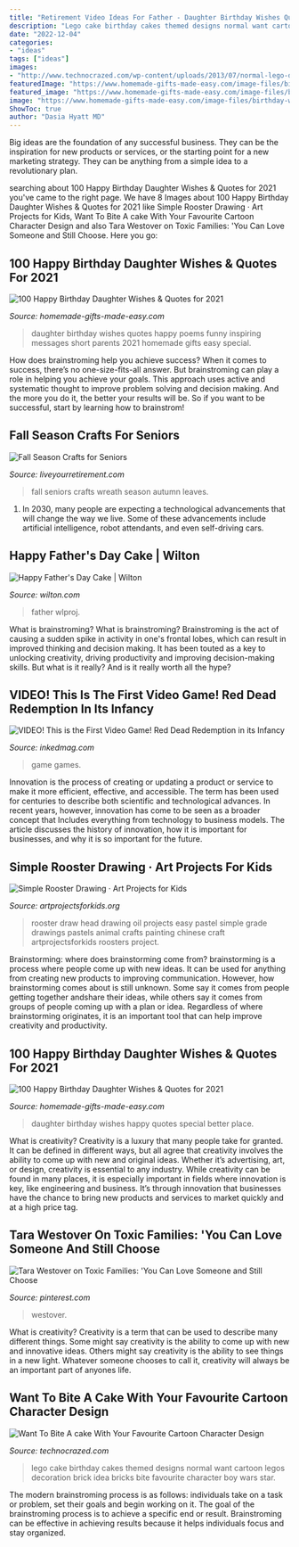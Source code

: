```yaml
---
title: "Retirement Video Ideas For Father - Daughter Birthday Wishes Quotes Happy Poems Funny Inspiring Messages Short Parents 2021 Homemade Gifts Easy Special"
description: "Lego cake birthday cakes themed designs normal want cartoon legos decoration brick idea bricks bite favourite character boy wars star"
date: "2022-12-04"
categories:
- "ideas"
tags: ["ideas"]
images:
- "http://www.technocrazed.com/wp-content/uploads/2013/07/normal-lego-design-cake.jpg"
featuredImage: "https://www.homemade-gifts-made-easy.com/image-files/birthday-wishes-for-daughter-better-place-600x900.jpg"
featured_image: "https://www.homemade-gifts-made-easy.com/image-files/birthday-wishes-for-daughter-better-place-600x900.jpg"
image: "https://www.homemade-gifts-made-easy.com/image-files/birthday-wishes-for-daughter-better-place-600x900.jpg"
ShowToc: true
author: "Dasia Hyatt MD"
---
```



Big ideas are the foundation of any successful business. They can be the inspiration for new products or services, or the starting point for a new marketing strategy. They can be anything from a simple idea to a revolutionary plan.

	

		
searching about 100 Happy Birthday Daughter Wishes &amp; Quotes for 2021 you've came to the right page. We have 8 Images about 100 Happy Birthday Daughter Wishes &amp; Quotes for 2021 like Simple Rooster Drawing · Art Projects for Kids, Want To Bite A cake With Your Favourite Cartoon Character Design and also Tara Westover on Toxic Families: &#039;You Can Love Someone and Still Choose. Here you go:
		
    
## 100 Happy Birthday Daughter Wishes &amp; Quotes For 2021

<img loading=lazy src="https://www.homemade-gifts-made-easy.com/image-files/birthday-wishes-for-daughter-milne-600x900.jpg" onerror="this.onerror=null;this.src='https://tse4.mm.bing.net/th?id=OIP.M72ksYECUCrWPREZvk3NqwHaLH&amp;pid=15.1';" alt="100 Happy Birthday Daughter Wishes &amp; Quotes for 2021">

_Source: homemade-gifts-made-easy.com_

>daughter birthday wishes quotes happy poems funny inspiring messages short parents 2021 homemade gifts easy special. 

	

How does brainstroming help you achieve success?
When it comes to success, there’s no one-size-fits-all answer. But brainstroming can play a role in helping you achieve your goals. This approach uses active and systematic thought to improve problem solving and decision making. And the more you do it, the better your results will be. So if you want to be successful, start by learning how to brainstrom!

    
## Fall Season Crafts For Seniors

<img loading=lazy src="http://www.liveyourretirement.com/blog/wp-content/uploads/2016/10/autumn-wreath.jpg" onerror="this.onerror=null;this.src='https://tse4.mm.bing.net/th?id=OIP.Sg7Y2h-_PyshUb2IdLheLgHaLF&amp;pid=15.1';" alt="Fall Season Crafts for Seniors">

_Source: liveyourretirement.com_

>fall seniors crafts wreath season autumn leaves. 

	

1. In 2030, many people are expecting a technological advancements that will change the way we live. Some of these advancements include artificial intelligence, robot attendants, and even self-driving cars. 

    
## Happy Father&#039;s Day Cake | Wilton

<img loading=lazy src="https://www.wilton.com/dw/image/v2/AAWA_PRD/on/demandware.static/-/Sites-wilton-project-master/default/dwbf0d8899/images/project/WLPROJ-8925/FaDaCaHa_36038.jpg?sw=1440&amp;sh=750&amp;sm=fit" onerror="this.onerror=null;this.src='https://tse3.mm.bing.net/th?id=OIP.qK1K56AvJn7Ak-IJXenS7QHaHa&amp;pid=15.1';" alt="Happy Father&#039;s Day Cake | Wilton">

_Source: wilton.com_

>father wlproj. 

	

What is brainstroming?
What is brainstroming? Brainstroming is the act of causing a sudden spike in activity in one's frontal lobes, which can result in improved thinking and decision making. It has been touted as a key to unlocking creativity, driving productivity and improving decision-making skills. But what is it really? And is it really worth all the hype?

    
## VIDEO! This Is The First Video Game! Red Dead Redemption In Its Infancy

<img loading=lazy src="https://www.inkedmag.com/.image/t_share/MTU5NTgxNjY2NDkzNDA4OTQ0/video-game-social.jpg" onerror="this.onerror=null;this.src='https://tse3.mm.bing.net/th?id=OIP.wi5rUIkj4N5XX-GM9cz24QHaD4&amp;pid=15.1';" alt="VIDEO! This is the First Video Game! Red Dead Redemption in its Infancy">

_Source: inkedmag.com_

>game games. 

	

Innovation is the process of creating or updating a product or service to make it more efficient, effective, and accessible. The term has been used for centuries to describe both scientific and technological advances. In recent years, however, innovation has come to be seen as a broader concept that Includes everything from technology to business models. The article discusses the history of innovation, how it is important for businesses, and why it is so important for the future.

    
## Simple Rooster Drawing · Art Projects For Kids

<img loading=lazy src="https://artprojectsforkids.org/wp-content/uploads/2017/01/rooster.jpg" onerror="this.onerror=null;this.src='https://tse1.mm.bing.net/th?id=OIP.r6K0ASmbhMN8TsDgIuBwcgHaJl&amp;pid=15.1';" alt="Simple Rooster Drawing · Art Projects for Kids">

_Source: artprojectsforkids.org_

>rooster draw head drawing oil projects easy pastel simple grade drawings pastels animal crafts painting chinese craft artprojectsforkids roosters project. 

	

Brainstorming: where does brainstorming come from?
brainstorming is a process where people come up with new ideas. It can be used for anything from creating new products to improving communication. However, how brainstorming comes about is still unknown. Some say it comes from people getting together andshare their ideas, while others say it comes from groups of people coming up with a plan or idea. Regardless of where brainstorming originates, it is an important tool that can help improve creativity and productivity.

    
## 100 Happy Birthday Daughter Wishes &amp; Quotes For 2021

<img loading=lazy src="https://www.homemade-gifts-made-easy.com/image-files/birthday-wishes-for-daughter-better-place-600x900.jpg" onerror="this.onerror=null;this.src='https://tse1.mm.bing.net/th?id=OIP.5TJ1BOhaLYnr48ET12Kv1QHaLH&amp;pid=15.1';" alt="100 Happy Birthday Daughter Wishes &amp; Quotes for 2021">

_Source: homemade-gifts-made-easy.com_

>daughter birthday wishes happy quotes special better place. 

	

What is creativity?
Creativity is a luxury that many people take for granted. It can be defined in different ways, but all agree that creativity involves the ability to come up with new and original ideas. Whether it’s advertising, art, or design, creativity is essential to any industry. While creativity can be found in many places, it is especially important in fields where innovation is key, like engineering and business. It’s through innovation that businesses have the chance to bring new products and services to market quickly and at a high price tag.

    
## Tara Westover On Toxic Families: &#039;You Can Love Someone And Still Choose

<img loading=lazy src="https://i.pinimg.com/736x/3e/ee/80/3eee80297439cc191548675f5b36e98a.jpg" onerror="this.onerror=null;this.src='https://tse2.mm.bing.net/th?id=OIP.gzPPpiCkfBcYku0pFYlD6QHaEK&amp;pid=15.1';" alt="Tara Westover on Toxic Families: &#039;You Can Love Someone and Still Choose">

_Source: pinterest.com_

>westover. 

	

What is creativity?
Creativity is a term that can be used to describe many different things. Some might say creativity is the ability to come up with new and innovative ideas. Others might say creativity is the ability to see things in a new light. Whatever someone chooses to call it, creativity will always be an important part of anyones life.

    
## Want To Bite A Cake With Your Favourite Cartoon Character Design

<img loading=lazy src="http://www.technocrazed.com/wp-content/uploads/2013/07/normal-lego-design-cake.jpg" onerror="this.onerror=null;this.src='https://tse2.mm.bing.net/th?id=OIP.Dl0wy9O9pyDfMYHhxSQ2hQHaFj&amp;pid=15.1';" alt="Want To Bite A cake With Your Favourite Cartoon Character Design">

_Source: technocrazed.com_

>lego cake birthday cakes themed designs normal want cartoon legos decoration brick idea bricks bite favourite character boy wars star. 

	

The modern brainstroming process is as follows: individuals take on a task or problem, set their goals and begin working on it. The goal of the brainstroming process is to achieve a specific end or result. Brainstroming can be effective in achieving results because it helps individuals focus and stay organized.

